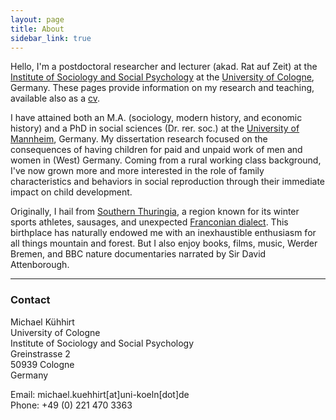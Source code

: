 ```yaml
---
layout: page
title: About
sidebar_link: true
---
```



Hello, I'm a postdoctoral researcher and lecturer (akad. Rat auf Zeit) at the [Institute of Sociology and Social Psychology](http://www.iss-wiso.uni-koeln.de/en/) at the [University of Cologne](https://www.portal.uni-koeln.de/index.php?id=9441\&L=1), Germany. These pages provide information on my research and teaching, available also as a [cv](https://www.dropbox.com/s/cklf1o689gx7jvx/cv_kuehhirt_fira.pdf?dl=0).

I have attained both an M.A. (sociology, modern history, and economic history) and a PhD in social sciences (Dr. rer. soc.) at the [University of Mannheim](https://www.uni-mannheim.de/en/), Germany. My dissertation research focused on the consequences of having children for paid and unpaid work of men and women in (West) Germany. Coming from a rural working class background, I've now grown more and more interested in the role of family characteristics and behaviors in social reproduction through their immediate impact on child development.

Originally, I hail from [Southern Thuringia](https://en.wikipedia.org/wiki/South_Thuringia), a region known for its winter sports athletes, sausages, and unexpected [Franconian dialect](http://www.personal.uni-jena.de/~x8wisu/dialektforschung/dialektgebiete/hennebergisch/sprachprobehennebergisch.html). This birthplace has naturally endowed me with an inexhaustible enthusiasm for all things mountain and forest. But I also enjoy books, films, music, Werder Bremen, and BBC nature documentaries narrated by Sir David Attenborough.

* * *

### Contact

Michael Kühhirt  
University of Cologne  
Institute of Sociology and Social Psychology  
Greinstrasse 2  
50939 Cologne  
Germany  

Email: michael.kuehhirt[at]uni-koeln[dot]de  
Phone: +49 (0) 221 470 3363  
